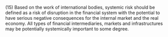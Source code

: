 (15) Based on the work of international bodies, systemic risk should be defined as a risk of disruption in the financial system with the potential to have serious negative consequences for the internal market and the real economy. All types of financial intermediaries, markets and infrastructures may be potentially systemically important to some degree.